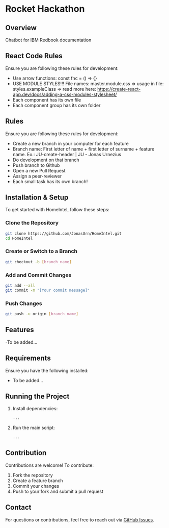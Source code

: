 # Rocket Hackathon

## Overview
Chatbot for IBM Redbook documentation

## React Code Rules
Ensure you are following these rules for development:
- Use arrow functions: const fnc = () => {}
- USE MODULE STYLES!!! File names: master.module.css => usage in file: styles.exampleClass => read more here: https://create-react-app.dev/docs/adding-a-css-modules-stylesheet/
- Each component has its own file
- Each component group has its own folder

## Rules
Ensure you are following these rules for development:
- Create a new branch in your computer for each feature
- Branch name: First letter of name + first letter of surname + feature name. Ex.: JU-create-header | JU - Jonas Urnezius
- Do development on that branch
- Push branch to Github
- Open a new Pull Request
- Assign a peer-reviewer
- Each small task has its own branch!

## Installation & Setup
To get started with HomeIntel, follow these steps:

### Clone the Repository
```sh
git clone https://github.com/JonasUrn/HomeIntel.git
cd HomeIntel
```

### Create or Switch to a Branch
```sh
git checkout -b [branch_name]
```

### Add and Commit Changes
```sh
git add --all
git commit -m "[Your commit message]"
```

### Push Changes
```sh
git push -u origin [branch_name]
```

## Features
-To be added...

## Requirements
Ensure you have the following installed:
- To be added...

## Running the Project
1. Install dependencies:
   ```sh
   ...
   ```
2. Run the main script:
   ```sh
   ...
   ```

## Contribution
Contributions are welcome! To contribute:
1. Fork the repository
2. Create a feature branch
3. Commit your changes
4. Push to your fork and submit a pull request

## Contact
For questions or contributions, feel free to reach out via [GitHub Issues](https://github.com/JonasUrn/RocketHackaton/issues).
